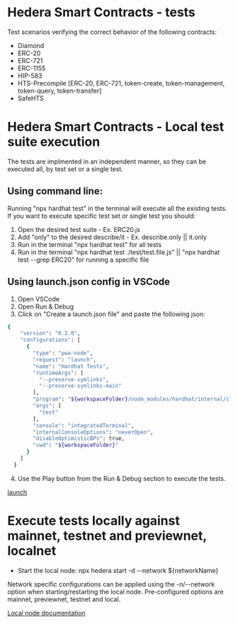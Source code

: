 # Hedera Smart Contracts - tests

Test scenarios verifying the correct behavior of the following contracts:

- Diamond
- ERC-20
- ERC-721
- ERC-1155
- HIP-583
- HTS-Precompile [ERC-20, ERC-721, token-create, token-management, token-query, token-transfer]
- SafeHTS

# Hedera Smart Contracts - Local test suite execution

The tests are implmented in an independent manner, so they can be executed all, by test set or a single test.

## Using command line:

Running "npx hardhat test" in the terminal will execute all the existing tests. If you want to execute specific test set or single test you should:

1. Open the desired test suite - Ex. ERC20.js
2. Add "only" to the desired describe/it - Ex. describe.only || it.only
3. Run in the terminal "npx hardhat test" for all tests
4. Run in the terminal "npx hardhat test ./test/test.file.js" || "npx hardhat test --grep ERC20" for running a specific file

## Using launch.json config in VSCode

1. Open VSCode
2. Open Run & Debug
3. Click on "Create a launch.json file" and paste the following json:

```bash
{
    "version": "0.2.0",
    "configurations": [
      {
        "type": "pwa-node",
        "request": "launch",
        "name": "Hardhat Tests",
        "runtimeArgs": [
          "--preserve-symlinks",
          "--preserve-symlinks-main"
        ],
        "program": "${workspaceFolder}/node_modules/hardhat/internal/cli/cli.js",
        "args": [
          "test"
        ],
        "console": "integratedTerminal",
        "internalConsoleOptions": "neverOpen",
        "disableOptimisticBPs": true,
        "cwd": "${workspaceFolder}"
      }
    ]
  }
```

4. Use the Play button from the Run & Debug section to execute the tests.

[launch](https://raw.githubusercontent.com/hashgraph/hedera-smart-contracts/main/test/images/launch.png)

# Execute tests locally against mainnet, testnet and previewnet, localnet

- Start the local node:
  npx hedera start -d --network ${networkName}

Network specific configurations can be applied using the -n/--network option when starting/restarting the local node. Pre-configured options are mainnet, previewnet, testnet and local.

[Local node documentation](https://github.com/hashgraph/hedera-local-node/#using-hedera-local)
